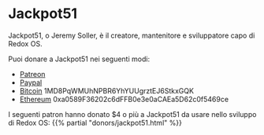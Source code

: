 # Jackpot51

Jackpot51, o Jeremy Soller, è il creatore, mantenitore e sviluppatore capo di Redox OS.

Puoi donare a Jackpot51 nei seguenti modi:

- [Patreon](https://www.patreon.com/redox_os)
- [Paypal](https://www.paypal.me/redoxos)
- [Bitcoin](bitcoin:1MD8PqWMUhNPBR6YhYUUgrztEJ6StkxGQK) 1MD8PqWMUhNPBR6YhYUUgrztEJ6StkxGQK
- [Ethereum](ethereum:0xa0589F36202c6dFFB0e3e0aCAEa5D62c0f5469ce) 0xa0589F36202c6dFFB0e3e0aCAEa5D62c0f5469ce

I seguenti patron hanno donato $4 o più a Jackpot51 da usare nello sviluppo di Redox OS:
{{% partial "donors/jackpot51.html" %}}
